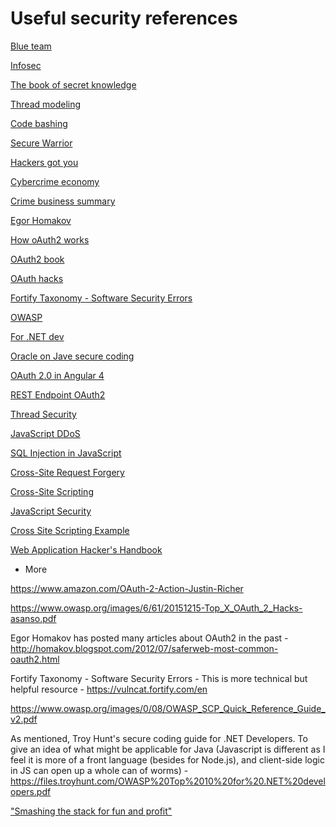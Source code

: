 # Useful security references


[Blue team](https://github.com/fabacab/awesome-cybersecurity-blueteam)

[Infosec](https://github.com/rmusser01/Infosec_Reference)

[The book of secret knowledge](https://github.com/trimstray/the-book-of-secret-knowledge)

[Thread modeling](https://learning.oreilly.com/library/view/threat-modeling-designing/9781118810057/9781118810057c03.xhtml#c3)

[Code bashing](https://free.codebashing.com/)

[Secure Warrior](https://securecodewarrior.com/)

[Hackers got you](https://www.bromium.com/wp-content/uploads/2018/05/Into-the-Web-of-Profit_Bromium.pdf)

[Cybercrime economy](https://forensicfocus.files.wordpress.com/2017/05/flashpoint_cybercrime_economy.pdf)

[Crime business summary](https://medium.com/s/new-world-crime/the-multibillion-dollar-online-crime-industry-aeb81124a1d8)

[Egor Homakov](http://homakov.blogspot.com/)

[How oAuth2 works](https://www.digitalocean.com/community/tutorials/an-introduction-to-oauth-2)

[OAuth2 book](https://learning.oreilly.com/library/view/oauth-2-in/9781617293276/)

[OAuth hacks](https://www.owasp.org/images/6/61/20151215-Top_X_OAuth_2_Hacks-asanso.pdf)

[Fortify Taxonomy - Software Security Errors](https://vulncat.fortify.com/en)

[OWASP](https://www.owasp.org/images/0/08/OWASP_SCP_Quick_Reference_Guide_v2.pdf)

[For .NET dev](https://files.troyhunt.com/OWASP%20Top%2010%20for%20.NET%20developers.pdf)

[Oracle on Jave secure coding](https://www.oracle.com/technetwork/java/seccodeguide-139067.html#9)

[OAuth 2.0 in Angular 4](http://fernandorodrigues.pro/creating-an-angular-4-project-with-bootstrap-4-and-oauth2-fastest-route/)

[REST Endpoint OAuth2](https://www.slideshare.net/rcandidosilva/javaone-2014-securing-restful-resources-with-oauth2)

[Thread Security](https://dzone.com/articles/7-techniques-for-thread-safe-classes)

[JavaScript DDoS](https://blog.cloudflare.com/an-introduction-to-javascript-based-ddos/)

[SQL Injection in JavaScript](https://checkmarx.gitbooks.io/js-scp/output-encoding/database/sql-injection.html)

[Cross-Site Request Forgery](https://www.owasp.org/index.php/Cross-Site_Request_Forgery_(CSRF))

[Cross-Site Scripting](https://excess-xss.com/)

[JavaScript Security](https://www.slideshare.net/jgrahamc/javascript-security-2064979)

[Cross Site Scripting Example](https://jsfiddle.net/davidg707/qh8qk109/)

[Web Application Hacker's Handbook](https://www.yosefkerzner.com/scripts/HackersHandbookV2.pdf)


* More 

https://www.amazon.com/OAuth-2-Action-Justin-Richer

https://www.owasp.org/images/6/61/20151215-Top_X_OAuth_2_Hacks-asanso.pdf

Egor Homakov has posted many articles about OAuth2 in the past - http://homakov.blogspot.com/2012/07/saferweb-most-common-oauth2.html

Fortify Taxonomy - Software Security Errors - This is more technical but helpful resource -  https://vulncat.fortify.com/en

https://www.owasp.org/images/0/08/OWASP_SCP_Quick_Reference_Guide_v2.pdf

As mentioned, Troy Hunt's secure coding guide for .NET Developers. To give an idea of what might be applicable for Java (Javascript is different as I feel it is more of a front language (besides for Node.js), and client-side logic in JS can open up a whole can of worms) - https://files.troyhunt.com/OWASP%20Top%2010%20for%20.NET%20developers.pdf

["Smashing the stack for fun and profit"](https://inst.eecs.berkeley.edu/~cs161/fa08/papers/stack_smashing.pdf)